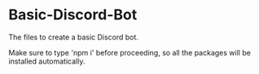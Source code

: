 # Basic-Discord-Bot
The files to create a basic Discord bot.

Make sure to type 'npm i' before proceeding, so all the packages will be installed automatically.
